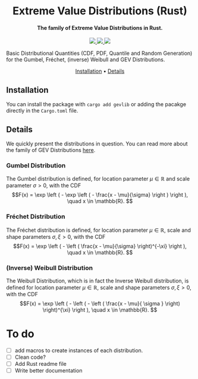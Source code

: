<h1 align="center"> Extreme Value Distributions (Rust) </h1>

<h4 align="center"> The family of Extreme Value Distributions in Rust. </h4>

<p align="center">
  <a href="https://crates.io/crates/gevlib">
    <img src="https://img.shields.io/badge/Version-0.1.4-blueviolet?style=for-the-badge&logo=Rust">
  </a>
  <a href="https://github.com/HaeckGabriel/gevdist_rust">
    <img src="https://img.shields.io/github/downloads/HaeckGabriel/gevdist_rust/total?label=Downloads&logo=Github&style=for-the-badge&color=blue">
  </a>
  <a href="https://crates.io/crates/gevlib">
    <img src="https://img.shields.io/crates/d/gevlib?label=Crates%20Downloads&logo=Rust&style=for-the-badge&color=9cf">
  </a>
</p>

Basic Distributional Quantities (CDF, PDF, Quantile and Random Generation) for the Gumbel, Fréchet, (inverse) Weibull and GEV Distributions.

<p align="center">
  <a href="#Installation">Installation</a> •
  <a href="#Details">Details</a>
</p>

## Installation
You can install the package with `cargo add gevlib` or adding the pacakge directly in the `Cargo.toml` file.

## Details

We quickly present the distributions in question.
You can read more about the family of GEV Distributions [here](https://en.wikipedia.org/wiki/Generalized_extreme_value_distribution). 

### Gumbel Distribution

The Gumbel distribution is defined, for location parameter $\mu \in \mathbb{R}$ and scale parameter $\sigma > 0$, with the CDF
$$F(x) = \exp \left ( - \exp  \left ( - \frac{x - \mu}{\sigma}   \right ) \right ), \quad x \in \mathbb{R}. $$

### Fréchet Distribution

The Fréchet distribution is defined, for location parameter $\mu \in \mathbb{R}$, scale and shape parameters $\sigma, \xi >0$, with the CDF
$$F(x) = \exp \left ( - \left ( \frac{x - \mu}{\sigma} \right)^{-\xi} \right ), \quad x \in \mathbb{R}. $$

### (Inverse) Weibull Distribution

The Weibull Distribution, which is in fact the Inverse Weibull distribution, is defined for location parameter $\mu \in \mathbb{R}$, scale and shape parameters $\sigma, \xi >0$, with the CDF
$$F(x) = \exp \left ( - \left (  - \left ( \frac{x - \mu}{ \sigma } \right) \right)^{\xi}  \right ), \quad x \in \mathbb{R}. $$

# To do
- [ ] add macros to create instances of each distribution.
- [ ] Clean code? 
- [ ] Add Rust readme file
- [ ] Write better documentation
